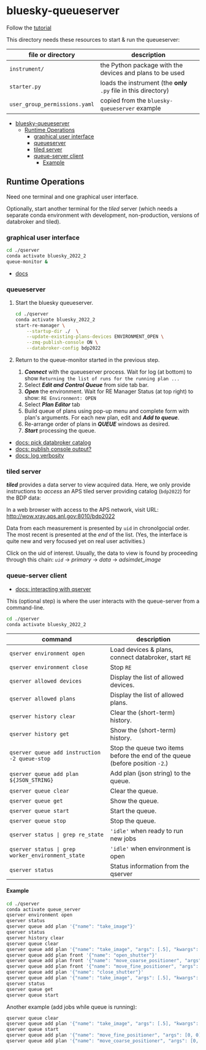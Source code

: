 # bluesky-queueserver

Follow the
[tutorial](https://blueskyproject.io/bluesky-queueserver/tutorial.html#running-re-manager-with-custom-startup-code)

This directory needs these resources to start & run the queueserver:

file or directory | description
--- | ---
`instrument/` | the Python package with the devices and plans to be used
`starter.py` | loads the instrument (the **only** `.py` file in this directory)
`user_group_permissions.yaml` | copied from the `bluesky-queueserver` example

- [bluesky-queueserver](#bluesky-queueserver)
  - [Runtime Operations](#runtime-operations)
    - [graphical user interface](#graphical-user-interface)
    - [queueserver](#queueserver)
    - [tiled server](#tiled-server)
    - [queue-server client](#queue-server-client)
      - [Example](#example)

## Runtime Operations

Need one terminal and one graphical user interface.

Optionally, start another terminal for the *tiled* server (which needs a separate conda environment with development, non-production, versions of databroker and tiled).

### graphical user interface

```bash
cd ./qserver
conda activate bluesky_2022_2
queue-monitor &
```
- [docs](https://blueskyproject.io/bluesky-widgets/)

### queueserver

1. Start the bluesky queueserver.

    ```bash
    cd ./qserver
    conda activate bluesky_2022_2
    start-re-manager \
        --startup-dir ./  \
        --update-existing-plans-devices ENVIRONMENT_OPEN \
        --zmq-publish-console ON \
        --databroker-config bdp2022
    ```

2. Return to the queue-monitor started in the previous step.

   1. ***Connect*** with the queueserver process.  Wait for log
      (at bottom) to show `Returning the list of runs for the running plan ...`
   3. Select ***Edit and Control Queue*** from side tab bar.
   4. ***Open*** the environment.  Wait for RE Manager Status
      (at top right) to show: `RE Environment: OPEN`
   5. Select ***Plan Editor*** tab
   6. Build queue of plans using pop-up menu and complete form with plan's arguments.  For each new plan, edit and ***Add to queue***.
   7. Re-arrange order of plans in ***QUEUE*** windows as desired.
   8. ***Start*** processing the queue.

- [docs: pick databroker catalog](https://blueskyproject.io/bluesky-queueserver/cli_tools.html#instances-of-run-engine-and-databroker)
- [docs: publish console output?](https://blueskyproject.io/bluesky-queueserver/cli_tools.html#instances-of-run-engine-and-databroker)
- [docs: log verbosity](https://blueskyproject.io/bluesky-queueserver/cli_tools.html#other-configuration-parameters)

### tiled server

***tiled*** provides a data server to view acquired data.  Here, we only provide
instructions to *access* an APS tiled server providing catalog (`bdp2022`) for the BDP data:

In a web browser with access to the APS network, visit URL: http://wow.xray.aps.anl.gov:8010/bdp2022

Data from each measurement is presented by `uid` in chronolgocial order.  The
most recent is presented at the *end* of the list.  (Yes, the interface is quite
new and very focused yet on real user activities.)

Click on the uid of interest.  Usually, the data to view is found by proceeding
through this chain: *`uid`* -> *primary* -> *data* -> *adsimdet_image*

### queue-server client

- [docs: interacting with qserver](https://blueskyproject.io/bluesky-queueserver/tutorial.html#starting-the-queue-server)

This (optional step) is where the user interacts with the queue-server from a command-line.

```bash
cd ./qserver
conda activate bluesky_2022_2

```

command | description
--- | ---
`qserver environment open` | Load devices & plans, connect databroker, start `RE`
`qserver environment close` | Stop `RE`
`qserver allowed devices` | Display the list of allowed devices. 
`qserver allowed plans` | Display the list of allowed plans. 
`qserver history clear` | Clear the (short-term) history. 
`qserver history get` | Show the (short-term) history. 
`qserver queue add instruction -2 queue-stop` | Stop the queue two items before the end of the queue (before position  `-2`.) 
`qserver queue add plan ${JSON_STRING}` | Add plan (json string) to the queue. 
`qserver queue clear` | Clear the queue. 
`qserver queue get` | Show the queue. 
`qserver queue start` | Start the queue. 
`qserver queue stop` | Stop the queue. 
`qserver status \| grep re_state` | `'idle'` when ready to run new jobs
`qserver status \| grep worker_environment_state` | `'idle'` when environment is open
`qserver status` | Status information from the qserver

#### Example

```bash
cd ./qserver
conda activate queue_server
qserver environment open
qserver status
qserver queue add plan '{"name": "take_image"}'
qserver status
qserver history clear
qserver queue clear
qserver queue add plan '{"name": "take_image", "args": [.5], "kwargs": {"md": {"task": "demonstrate the qserver", "frame_type": "image"}}}'
qserver queue add plan front '{"name": "open_shutter"}'
qserver queue add plan front '{"name": "move_coarse_positioner", "args": [2.71, 3.14]}'
qserver queue add plan front '{"name": "move_fine_positioner", "args": [.123, -0.456]}'
qserver queue add plan '{"name": "close_shutter"}'
qserver queue add plan '{"name": "take_image", "args": [.5], "kwargs": {"md": {"task": "demonstrate the qserver", "frame_type": "dark"}}}'
qserver status
qserver queue get
qserver queue start
```

Another example (add jobs while queue is running):

```bash
qserver queue clear
qserver queue add plan '{"name": "take_image", "args": [.5], "kwargs": {"md": {"task": "use the qserver"}}}'
qserver queue start
qserver queue add plan '{"name": "move_fine_positioner", "args": [0, 0]}'
qserver queue add plan '{"name": "move_coarse_positioner", "args": [0, 0]}'
```
